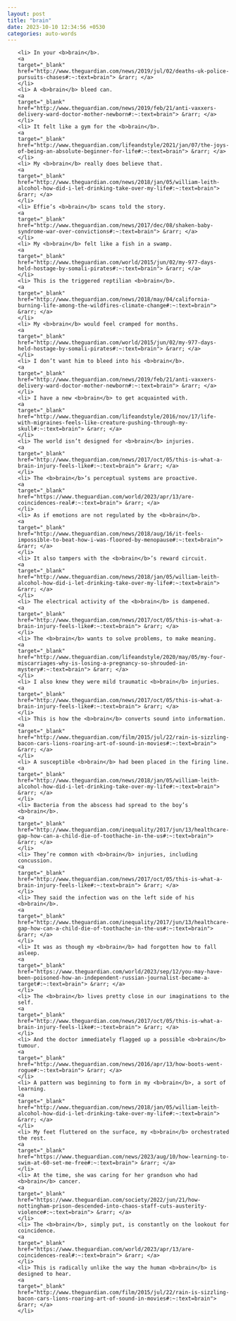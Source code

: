 ```yaml
---
layout: post
title: "brain"
date: 2023-10-10 12:34:56 +0530
categories: auto-words
---
```

<ol>

    <li> In your <b>brain</b>.
    <a 
    target="_blank" 
    href="http://www.theguardian.com/news/2019/jul/02/deaths-uk-police-pursuits-chases#:~:text=brain"> &rarr; </a>
    </li>
    <li> A <b>brain</b> bleed can.
    <a 
    target="_blank" 
    href="http://www.theguardian.com/news/2019/feb/21/anti-vaxxers-delivery-ward-doctor-mother-newborn#:~:text=brain"> &rarr; </a>
    </li>
    <li> It felt like a gym for the <b>brain</b>.
    <a 
    target="_blank" 
    href="http://www.theguardian.com/lifeandstyle/2021/jan/07/the-joys-of-being-an-absolute-beginner-for-life#:~:text=brain"> &rarr; </a>
    </li>
    <li> My <b>brain</b> really does believe that.
    <a 
    target="_blank" 
    href="http://www.theguardian.com/news/2018/jan/05/william-leith-alcohol-how-did-i-let-drinking-take-over-my-life#:~:text=brain"> &rarr; </a>
    </li>
    <li> Effie’s <b>brain</b> scans told the story.
    <a 
    target="_blank" 
    href="http://www.theguardian.com/news/2017/dec/08/shaken-baby-syndrome-war-over-convictions#:~:text=brain"> &rarr; </a>
    </li>
    <li> My <b>brain</b> felt like a fish in a swamp.
    <a 
    target="_blank" 
    href="http://www.theguardian.com/world/2015/jun/02/my-977-days-held-hostage-by-somali-pirates#:~:text=brain"> &rarr; </a>
    </li>
    <li> This is the triggered reptilian <b>brain</b>.
    <a 
    target="_blank" 
    href="http://www.theguardian.com/news/2018/may/04/california-burning-life-among-the-wildfires-climate-change#:~:text=brain"> &rarr; </a>
    </li>
    <li> My <b>brain</b> would feel cramped for months.
    <a 
    target="_blank" 
    href="http://www.theguardian.com/world/2015/jun/02/my-977-days-held-hostage-by-somali-pirates#:~:text=brain"> &rarr; </a>
    </li>
    <li> I don’t want him to bleed into his <b>brain</b>.
    <a 
    target="_blank" 
    href="http://www.theguardian.com/news/2019/feb/21/anti-vaxxers-delivery-ward-doctor-mother-newborn#:~:text=brain"> &rarr; </a>
    </li>
    <li> I have a new <b>brain</b> to get acquainted with.
    <a 
    target="_blank" 
    href="http://www.theguardian.com/lifeandstyle/2016/nov/17/life-with-migraines-feels-like-creature-pushing-through-my-skull#:~:text=brain"> &rarr; </a>
    </li>
    <li> The world isn’t designed for <b>brain</b> injuries.
    <a 
    target="_blank" 
    href="http://www.theguardian.com/news/2017/oct/05/this-is-what-a-brain-injury-feels-like#:~:text=brain"> &rarr; </a>
    </li>
    <li> The <b>brain</b>’s perceptual systems are proactive.
    <a 
    target="_blank" 
    href="https://www.theguardian.com/world/2023/apr/13/are-coincidences-real#:~:text=brain"> &rarr; </a>
    </li>
    <li> As if emotions are not regulated by the <b>brain</b>.
    <a 
    target="_blank" 
    href="http://www.theguardian.com/news/2018/aug/16/it-feels-impossible-to-beat-how-i-was-floored-by-menopause#:~:text=brain"> &rarr; </a>
    </li>
    <li> It also tampers with the <b>brain</b>’s reward circuit.
    <a 
    target="_blank" 
    href="http://www.theguardian.com/news/2018/jan/05/william-leith-alcohol-how-did-i-let-drinking-take-over-my-life#:~:text=brain"> &rarr; </a>
    </li>
    <li> The electrical activity of the <b>brain</b> is dampened.
    <a 
    target="_blank" 
    href="http://www.theguardian.com/news/2017/oct/05/this-is-what-a-brain-injury-feels-like#:~:text=brain"> &rarr; </a>
    </li>
    <li> The <b>brain</b> wants to solve problems, to make meaning.
    <a 
    target="_blank" 
    href="http://www.theguardian.com/lifeandstyle/2020/may/05/my-four-miscarriages-why-is-losing-a-pregnancy-so-shrouded-in-mystery#:~:text=brain"> &rarr; </a>
    </li>
    <li> I also knew they were mild traumatic <b>brain</b> injuries.
    <a 
    target="_blank" 
    href="http://www.theguardian.com/news/2017/oct/05/this-is-what-a-brain-injury-feels-like#:~:text=brain"> &rarr; </a>
    </li>
    <li> This is how the <b>brain</b> converts sound into information.
    <a 
    target="_blank" 
    href="http://www.theguardian.com/film/2015/jul/22/rain-is-sizzling-bacon-cars-lions-roaring-art-of-sound-in-movies#:~:text=brain"> &rarr; </a>
    </li>
    <li> A susceptible <b>brain</b> had been placed in the firing line.
    <a 
    target="_blank" 
    href="http://www.theguardian.com/news/2018/jan/05/william-leith-alcohol-how-did-i-let-drinking-take-over-my-life#:~:text=brain"> &rarr; </a>
    </li>
    <li> Bacteria from the abscess had spread to the boy’s <b>brain</b>.
    <a 
    target="_blank" 
    href="http://www.theguardian.com/inequality/2017/jun/13/healthcare-gap-how-can-a-child-die-of-toothache-in-the-us#:~:text=brain"> &rarr; </a>
    </li>
    <li> They’re common with <b>brain</b> injuries, including concussion.
    <a 
    target="_blank" 
    href="http://www.theguardian.com/news/2017/oct/05/this-is-what-a-brain-injury-feels-like#:~:text=brain"> &rarr; </a>
    </li>
    <li> They said the infection was on the left side of his <b>brain</b>.
    <a 
    target="_blank" 
    href="http://www.theguardian.com/inequality/2017/jun/13/healthcare-gap-how-can-a-child-die-of-toothache-in-the-us#:~:text=brain"> &rarr; </a>
    </li>
    <li> It was as though my <b>brain</b> had forgotten how to fall asleep.
    <a 
    target="_blank" 
    href="https://www.theguardian.com/world/2023/sep/12/you-may-have-been-poisoned-how-an-independent-russian-journalist-became-a-target#:~:text=brain"> &rarr; </a>
    </li>
    <li> The <b>brain</b> lives pretty close in our imaginations to the self.
    <a 
    target="_blank" 
    href="http://www.theguardian.com/news/2017/oct/05/this-is-what-a-brain-injury-feels-like#:~:text=brain"> &rarr; </a>
    </li>
    <li> And the doctor immediately flagged up a possible <b>brain</b> tumour.
    <a 
    target="_blank" 
    href="http://www.theguardian.com/news/2016/apr/13/how-boots-went-rogue#:~:text=brain"> &rarr; </a>
    </li>
    <li> A pattern was beginning to form in my <b>brain</b>, a sort of learning.
    <a 
    target="_blank" 
    href="http://www.theguardian.com/news/2018/jan/05/william-leith-alcohol-how-did-i-let-drinking-take-over-my-life#:~:text=brain"> &rarr; </a>
    </li>
    <li> My feet fluttered on the surface, my <b>brain</b> orchestrated the rest.
    <a 
    target="_blank" 
    href="https://www.theguardian.com/news/2023/aug/10/how-learning-to-swim-at-60-set-me-free#:~:text=brain"> &rarr; </a>
    </li>
    <li> At the time, she was caring for her grandson who had <b>brain</b> cancer.
    <a 
    target="_blank" 
    href="https://www.theguardian.com/society/2022/jun/21/how-nottingham-prison-descended-into-chaos-staff-cuts-austerity-violence#:~:text=brain"> &rarr; </a>
    </li>
    <li> The <b>brain</b>, simply put, is constantly on the lookout for coincidence.
    <a 
    target="_blank" 
    href="https://www.theguardian.com/world/2023/apr/13/are-coincidences-real#:~:text=brain"> &rarr; </a>
    </li>
    <li> This is radically unlike the way the human <b>brain</b> is designed to hear.
    <a 
    target="_blank" 
    href="http://www.theguardian.com/film/2015/jul/22/rain-is-sizzling-bacon-cars-lions-roaring-art-of-sound-in-movies#:~:text=brain"> &rarr; </a>
    </li>